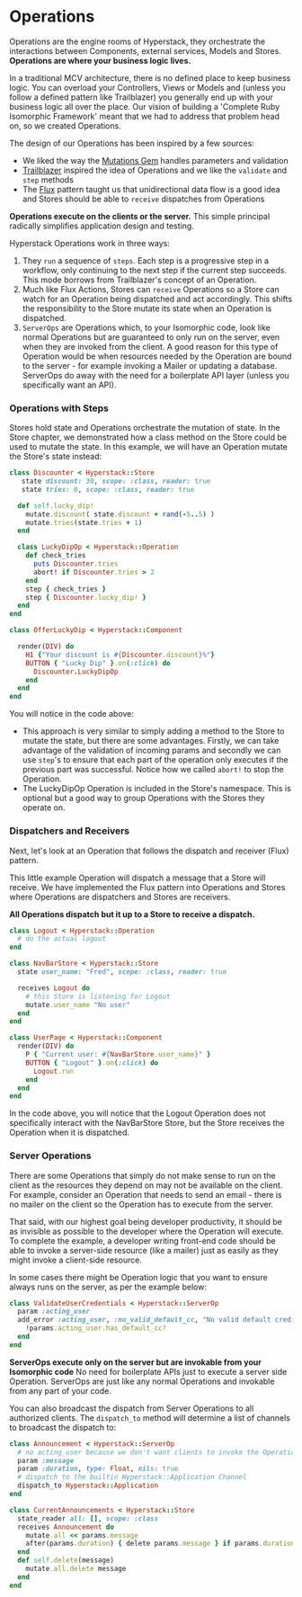 # Operations

Operations are the engine rooms of Hyperstack, they orchestrate the interactions between Components, external services, Models and Stores. **Operations are where your business logic lives.**

In a traditional MCV architecture, there is no defined place to keep business logic. You can overload your Controllers, Views or Models and (unless you follow a defined pattern like Trailblazer) you generally end up with your business logic all over the place. Our vision of building a 'Complete Ruby Isomorphic Framework' meant that we had to address that problem head on, so we created Operations.

The design of our Operations has been inspired by a few sources:

+ We liked the way the [Mutations Gem](https://github.com/cypriss/mutations) handles parameters and validation
+ [Trailblazer](https://github.com/trailblazer/trailblazer#operation) inspired the idea of Operations and we like the `validate` and `step` methods
+ The [Flux](https://facebook.github.io/flux/) pattern taught us that unidirectional data flow is a good idea and Stores should be able to `receive` dispatches from Operations

**Operations execute on the clients or the server.** This simple principal radically simplifies application design and testing.

Hyperstack Operations work in three ways:

1. They `run` a sequence of `steps`. Each step is a progressive step in a workflow, only continuing to the next step if the current step succeeds. This mode borrows from Trailblazer's concept of an Operation.
2. Much like Flux Actions, Stores can `receive` Operations so a Store can watch for an Operation being dispatched and act accordingly. This shifts the responsibility to the Store mutate its state when an Operation is dispatched.
3. `ServerOps` are Operations which, to your Isomorphic code, look like normal Operations but are guaranteed to only run on the server, even when they are invoked from the client. A good reason for this type of Operation would be when resources needed by the Operation are bound to the server - for example invoking a Mailer or updating a database. ServerOps do away with the need for a boilerplate API layer (unless you specifically want an API).

### Operations with Steps

Stores hold state and Operations orchestrate the mutation of state. In the Store chapter, we demonstrated how a class method on the Store could be used to mutate the state. In this example, we will have an Operation mutate the Store's state instead:

```ruby runable
class Discounter < Hyperstack::Store
   state discount: 30, scope: :class, reader: true
   state tries: 0, scope: :class, reader: true

  def self.lucky_dip!
    mutate.discount( state.discount + rand(-5..5) )
    mutate.tries(state.tries + 1)
  end

  class LuckyDipOp < Hyperstack::Operation
    def check_tries
      puts Discounter.tries
      abort! if Discounter.tries > 2
    end
    step { check_tries }
    step { Discounter.lucky_dip! }
  end
end

class OfferLuckyDip < Hyperstack::Component

  render(DIV) do
    H1 {"Your discount is #{Discounter.discount}%"}
    BUTTON { "Lucky Dip" }.on(:click) do
      Discounter.LuckyDipOp
    end
  end
end
```

You will notice in the code above:

+ This approach is very similar to simply adding a method to the Store to mutate the state, but there are some advantages. Firstly, we can take advantage of the validation of incoming params and secondly we can use `step`'s to ensure that each part of the operation only executes if the previous part was successful. Notice how we called `abort!` to stop the Operation.
+ The LuckyDipOp Operation is included in the Store's namespace. This is optional but a good way to group Operations with the Stores they operate on.

### Dispatchers and Receivers

Next, let's look at an Operation that follows the dispatch and receiver (Flux) pattern.

This little example Operation will dispatch a message that a Store will receive. We have implemented the Flux pattern into Operations and Stores where Operations are dispatchers and Stores are receivers.

**All Operations dispatch but it up to a Store to receive a dispatch.**

```ruby
class Logout < Hyperstack::Operation
  # do the actual logout
end

class NavBarStore < Hyperstack::Store
  state user_name: "Fred", scope: :class, reader: true

  receives Logout do
    # this Store is listening for Logout
    mutate.user_name "No user"
  end
end

class UserPage < Hyperstack::Component
  render(DIV) do
    P { "Current user: #{NavBarStore.user_name}" }
    BUTTON { "Logout" }.on(:click) do
      Logout.run
    end
  end
end
```

In the code above, you will notice that the Logout Operation does not specifically interact with the NavBarStore Store, but the Store receives the Operation when it is dispatched.

### Server Operations

There are some Operations that simply do not make sense to run on the client as the resources they depend on may not be available on the client. For example, consider an Operation that needs to send an email - there is no mailer on the client so the Operation has to execute from the server.

That said, with our highest goal being developer productivity, it should be as invisible as possible to the developer where the Operation will execute. To complete the example, a developer writing front-end code should be able to invoke a server-side resource (like a mailer) just as easily as they might invoke a client-side resource.

In some cases there might be Operation logic that you want to ensure always runs on the server, as per the example below:

```ruby
class ValidateUserCredentials < Hyperstack::ServerOp
  param :acting_user
  add_error :acting_user, :no_valid_default_cc, "No valid default credit card" do
    !params.acting_user.has_default_cc?
  end
end
```

**ServerOps execute only on the server but are invokable from your Isomorphic code** No need for boilerplate APIs just to execute a server side Operation. ServerOps are just like any normal Operations and invokable from any part of your code.

You can also broadcast the dispatch from Server Operations to all authorized clients. The `dispatch_to` method will determine a list of channels to broadcast the dispatch to:

```ruby
class Announcement < Hyperstack::ServerOp
  # no acting_user because we don't want clients to invoke the Operation
  param :message
  param :duration, type: Float, nils: true
  # dispatch to the builtin Hyperstack::Application Channel
  dispatch_to Hyperstack::Application
end

class CurrentAnnouncements < Hyperstack::Store
  state_reader all: [], scope: :class
  receives Announcement do
    mutate.all << params.message
    after(params.duration) { delete params.message } if params.duration
  end
  def self.delete(message)
    mutate.all.delete message
  end
end
```
